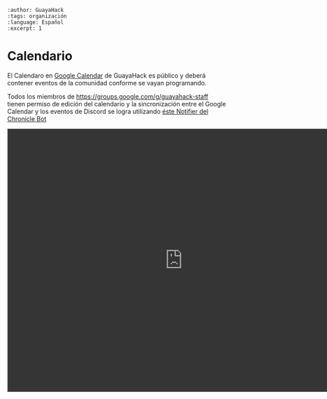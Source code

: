 ```{post} 2023-06-30
:author: GuayaHack
:tags: organización
:language: Español
:excerpt: 1
```

# Calendario

El Calendaro en [Google Calendar](https://calendar.google.com/calendar/u/0?cid=Z3VheWFoYWNrQGdtYWlsLmNvbQ) de GuayaHack es público y deberá contener eventos de la comunidad conforme se vayan programando.

Todos los miembros de https://groups.google.com/g/guayahack-staff tienen permiso de edición del calendario y la sincronización entre el Google Calendar y los eventos de Discord se logra utilizando [éste Notifier del Chronicle Bot](https://app.chroniclebot.com/notifiers/06ba0109-9c9a-41e5-9886-c3655fc91a09)

<div class="responsiveCal">
<iframe src="https://calendar.google.com/calendar/embed?height=600&wkst=1&bgcolor=%2385ff54&ctz=America%2FBogota&src=Z3VheWFoYWNrQGdtYWlsLmNvbQ&color=%23039BE5" style="border:solid 1px #777; filter: invert(.9) saturate(1.2) hue-rotate(145deg);"  width="800" height="600" frameborder="0" scrolling="no"></iframe>
</div>

